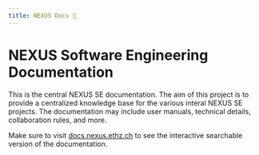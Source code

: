 ```yaml
---
title: NEXUS Docs 🔮
---
```


# NEXUS Software Engineering Documentation
This is the central NEXUS SE documentation. The aim of this project is to provide a centralized knowledge base for the various interal NEXUS SE projects. The documentation may include user manuals, technical details, collaboration rules, and more.

Make sure to visit [docs.nexus.ethz.ch](docs.nexus.ethz.ch "main documentation page") to see the interactive searchable version of the documentation.

